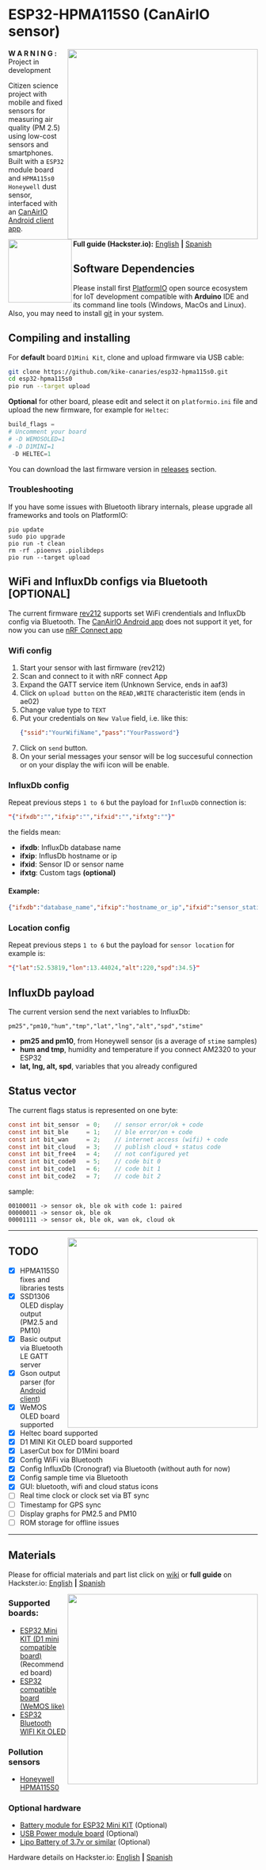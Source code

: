 # ESP32-HPMA115S0 (CanAirIO sensor)

<a href="https://github.com/kike-canaries/esp32-hpma115s0/blob/master/images/collage.jpg" target="_blank"><img src="https://github.com/kike-canaries/esp32-hpma115s0/blob/master/images/collage.jpg" align="right" width="384" ></a>

**W A R N I N G :** Project in development

<a href="https://play.google.com/store/apps/details?id=hpsaturn.pollutionreporter" target="_blank"><img src="https://github.com/kike-canaries/android-hpma115s0/blob/master/assets/googleplay/gplayicon.png" align="left" width="128" ></a>

Citizen science project with mobile and fixed sensors for measuring air quality (PM 2.5) using low-cost sensors and smartphones. Built with a `ESP32` module board and `HPMA115s0 Honeywell` dust sensor, interfaced with an [CanAirIO Android client app](https://github.com/kike-canaries/android-hpma115s0).

**Full guide (Hackster.io):** [English](https://www.hackster.io/MetaKernel/canairio-citizen-network-for-air-quality-monitoring-bbf647) **|** [Spanish](https://www.hackster.io/114723/canairio-red-ciudadana-para-monitoreo-de-calidad-del-aire-96f79a)

## Software Dependencies

Please install first [PlatformIO](http://platformio.org/) open source ecosystem for IoT development compatible with **Arduino** IDE and its command line tools (Windows, MacOs and Linux). Also, you may need to install [git](http://git-scm.com/) in your system.

## Compiling and installing

For **default** board `D1Mini Kit`, clone and upload firmware via USB cable:

``` bash
git clone https://github.com/kike-canaries/esp32-hpma115s0.git
cd esp32-hpma115s0
pio run --target upload
```

**Optional** for other board, please edit and select it on `platformio.ini` file and upload the new firmware, for example for `Heltec`:

``` python
build_flags =
# Uncomment your board
# -D WEMOSOLED=1
# -D D1MINI=1
 -D HELTEC=1
```
You can download the last firmware version in [releases](https://github.com/kike-canaries/esp32-hpma115s0/releases) section. 

### Troubleshooting

If you have some issues with Bluetooth library internals, please upgrade all frameworks and tools on PlatformIO:

```
pio update
sudo pio upgrade
pio run -t clean
rm -rf .pioenvs .piolibdeps
pio run --target upload
```

## WiFi and InfluxDb configs via Bluetooth [OPTIONAL]

The current firmware [rev212](https://github.com/kike-canaries/esp32-hpma115s0/releases/tag/rev212) supports set WiFi crendentials and InfluxDb config via Bluetooth. The [CanAirIO Android app](https://github.com/kike-canaries/android-hpma115s0) does not support it yet, for now you can use [nRF Connect app](https://play.google.com/store/apps/details?id=no.nordicsemi.android.mcp)

### Wifi config

1. Start your sensor with last firmware (rev212)
2. Scan and connect to it with nRF connect App
3. Expand the GATT service item (Unknown Service, ends in aaf3)
4. Click on `upload button` on the `READ,WRITE` characteristic item (ends in ae02)
5. Change value type to `TEXT`
6. Put your credentials on `New Value` field, i.e. like this:
    ```json
    {"ssid":"YourWifiName","pass":"YourPassword"}
    ```
7. Click on `send` button.
8. On your serial messages your sensor will be log succesuful connection or on your display the wifi icon will be enable.

### InfluxDb config

Repeat previous steps `1 to 6` but the payload for `InfluxDb` connection is:

```json
"{"ifxdb":"","ifxip":"","ifxid":"","ifxtg":""}"
```

the fields mean:
- **ifxdb**: InfluxDb database name
- **ifxip**: InflusDb hostname or ip
- **ifxid**: Sensor ID or sensor name
- **ifxtg**: Custom tags **(optional)**

#### Example:

```json
{"ifxdb":"database_name","ifxip":"hostname_or_ip","ifxid":"sensor_station_name","ifxtg":"zone=north,zone=south"}
```
### Location config

Repeat previous steps `1 to 6` but the payload for `sensor location` for example is:

```json
"{"lat":52.53819,"lon":13.44024,"alt":220,"spd":34.5}"
```

## InfluxDb payload

The current version send the next variables to InfluxDb:

```
pm25","pm10,"hum","tmp","lat","lng","alt","spd","stime"
```
- **pm25 and pm10**, from Honeywell sensor (is a average of `stime` samples)
- **hum and tmp**, humidity and temperature if you connect AM2320 to your ESP32
- **lat, lng, alt, spd**, variables that you already configured

## Status vector

The current flags status is represented on one byte:

``` java
const int bit_sensor  = 0;    // sensor error/ok + code
const int bit_ble     = 1;    // ble error/on + code
const int bit_wan     = 2;    // internet access (wifi) + code
const int bit_cloud   = 3;    // publish cloud + status code
const int bit_free4   = 4;    // not configured yet
const int bit_code0   = 5;    // code bit 0
const int bit_code1   = 6;    // code bit 1
const int bit_code2   = 7;    // code bit 2
```

sample:
    
    00100011 -> sensor ok, ble ok with code 1: paired
    00000011 -> sensor ok, ble ok
    00001111 -> sensor ok, ble ok, wan ok, cloud ok

---

<a href="https://github.com/kike-canaries/esp32-hpma115s0/blob/master/images/rev212.jpg" target="_blank"><img src="https://github.com/kike-canaries/esp32-hpma115s0/blob/master/images/rev212.jpg" align="right" width="384" ></a>

## TODO
- [X] HPMA115S0 fixes and libraries tests
- [X] SSD1306 OLED display output (PM2.5 and PM10)
- [X] Basic output via Bluetooth LE GATT server
- [X] Gson output parser (for [Android client](https://github.com/kike-canaries/android-hpma115s0))
- [X] WeMOS OLED board supported
- [X] Heltec board supported
- [X] D1 MINI Kit OLED board supported
- [X] LaserCut box for D1Mini board
- [X] Config WiFi via Bluetooth
- [X] Config InfluxDb (Cronograf) via Bluetooth (without auth for now)
- [X] Config sample time via Bluetooth
- [X] GUI: bluetooth, wifi and cloud status icons 
- [ ] Real time clock or clock set via BT sync
- [ ] Timestamp for GPS sync
- [ ] Display graphs for PM2.5 and PM10
- [ ] ROM storage for offline issues

---

## Materials

Please for official materials and part list click on [wiki](https://github.com/kike-canaries/esp32-hpma115s0/wiki/Official-Hardware) or **full guide** on Hackster.io: [English](https://www.hackster.io/MetaKernel/canairio-citizen-network-for-air-quality-monitoring-bbf647) **|** [Spanish](https://www.hackster.io/114723/canairio-red-ciudadana-para-monitoreo-de-calidad-del-aire-96f79a)


<a href="https://github.com/kike-canaries/esp32-hpma115s0/blob/master/images/materials.jpg" target="_blank"><img src="https://github.com/kike-canaries/esp32-hpma115s0/blob/master/images/materials.jpg" align="right" width="384" ></a>

### Supported boards:

* [ESP32 Mini KIT (D1 mini compatible board)](http://bit.ly/2NLwtHK) (Recommended board)
* [ESP32 compatible board (WeMOS like)](http://bit.ly/2lMbWH6)
* [ESP32 Bluetooth WIFI Kit OLED](http://bit.ly/2neQI5f)

### Pollution sensors

* [Honeywell HPMA115S0](http://bit.ly/2II6647)

### Optional hardware

* [Battery module for ESP32 Mini KIT](http://bit.ly/2JSADuR) (Optional)
* [USB Power module board](http://bit.ly/2lHSKdr) (Optional)
* [Lipo Battery of 3.7v or similar](http://bit.ly/2KA3fdB) (Optional)

Hardware details on Hackster.io: [English](https://www.hackster.io/MetaKernel/canairio-citizen-network-for-air-quality-monitoring-bbf647) **|** [Spanish](https://www.hackster.io/114723/canairio-red-ciudadana-para-monitoreo-de-calidad-del-aire-96f79a)

